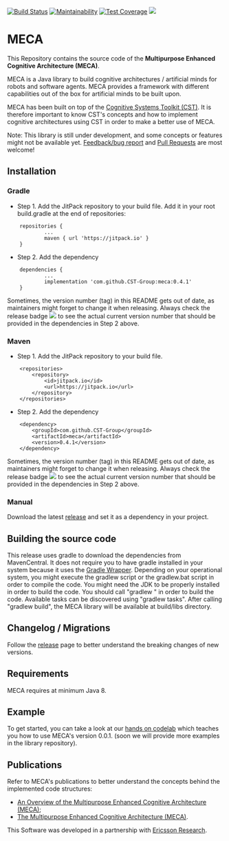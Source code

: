 [![Build Status](https://travis-ci.org/wandgibaut/meca.svg?branch=master)](https://travis-ci.org/wandgibaut/meca) [![Maintainability](https://api.codeclimate.com/v1/badges/f0fbef3831afc96eb1c8/maintainability)](https://codeclimate.com/github/wandgibaut/meca/maintainability) [![Test Coverage](https://api.codeclimate.com/v1/badges/f0fbef3831afc96eb1c8/test_coverage)](https://codeclimate.com/github/wandgibaut/meca/test_coverage)
[![](https://jitpack.io/v/wandgibaut/meca.svg)](https://jitpack.io/#wandgibaut/meca)

# MECA
This Repository contains the source code of the **Multipurpose Enhanced Cognitive Architecture (MECA)**.

MECA is a Java library to build cognitive architectures / artificial minds for robots and software agents. MECA provides a framework with different capabilities out of the box for artificial minds to be built upon.

MECA has been built on top of the [Cognitive Systems Toolkit (CST)](https://github.com/CST-Group/cst). It is therefore important to know CST's concepts and how to implement cognitive architectures using CST in order to make a better use of MECA.

Note: This library is still under development, and some concepts or features might not be available yet. [Feedback/bug report](https://github.com/CST-Group/meca/issues) and [Pull Requests](https://github.com/CST-Group/meca/pulls) are most welcome!

## Installation

### Gradle

- Step 1. Add the JitPack repository to your build file. Add it in your root build.gradle at the end of repositories:

```
	repositories {
			...
			maven { url 'https://jitpack.io' }
	}
```

- Step 2. Add the dependency

```
	dependencies {
            ...
            implementation 'com.github.CST-Group:meca:0.4.1'
	}
```

Sometimes, the version number (tag) in this README gets out of date, as maintainers might forget to change it when releasing. Always check the release badge [![](https://jitpack.io/v/wandgibaut/meca.svg)](https://jitpack.io/#wandgibaut/meca) to see the actual current version number that should be provided in the dependencies in Step 2 above.

### Maven

- Step 1. Add the JitPack repository to your build file.

```
	<repositories>
		<repository>
		    <id>jitpack.io</id>
		    <url>https://jitpack.io</url>
		</repository>
	</repositories>
```

- Step 2. Add the dependency

```
	<dependency>
	    <groupId>com.github.CST-Group</groupId>
	    <artifactId>meca</artifactId>
	    <version>0.4.1</version>
	</dependency>
```

Sometimes, the version number (tag) in this README gets out of date, as maintainers might forget to change it when releasing. Always check the release badge [![](https://jitpack.io/v/wandgibaut/meca.svg)](https://jitpack.io/#wandgibaut/meca) to see the actual current version number that should be provided in the dependencies in Step 2 above.

### Manual

Download the latest [release](https://github.com/CST-Group/meca/releases) and set it as a dependency in your project.

## Building the source code

This release uses gradle to download the dependencies from MavenCentral. It does not require you to have gradle installed in your system because it uses the [Gradle Wrapper](https://docs.gradle.org/current/userguide/gradle_wrapper.html). Depending on your operational system, you might execute the gradlew script or the gradlew.bat script in order to compile the code. You might need the JDK to be properly installed in order to build the code. You should call "gradlew <task>" in order to build the code. Available tasks can be discovered using "gradlew tasks". After calling "gradlew build", the MECA library will be available at build/libs directory.

## Changelog / Migrations

Follow the [release](https://github.com/CST-Group/meca/releases) page to better understand the breaking changes of new versions.

## Requirements

MECA requires at minimum Java 8.

## Example

To get started, you can take a look at our [hands on codelab](https://github.com/CST-Group/codelab-meca) which teaches you how to use MECA's version 0.0.1. (soon we will provide more examples in the library repository).

## Publications

Refer to  MECA's publications to better understand the concepts behind the implemented code structures:

- [An Overview of the Multipurpose Enhanced Cognitive Architecture (MECA)](https://doi.org/10.1016/j.procs.2018.01.025);
- [The Multipurpose Enhanced Cognitive Architecture (MECA)](https://doi.org/10.1016/j.bica.2017.09.006).

&NewLine;

&NewLine;

This Software was developed in a partnership with [Ericsson Research](https://github.com/EricssonResearch).
